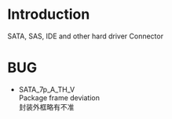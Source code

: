 # Introduction 
SATA, SAS, IDE and other hard driver Connector

# BUG
- SATA_7p_A_TH_V  
Package frame deviation  
封装外框略有不准

